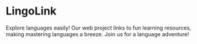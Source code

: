 # LingoLink
Explore languages easily! Our web project links to fun learning resources, making mastering languages a breeze. Join us for a language adventure!
